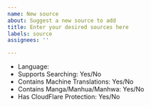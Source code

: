 ```yaml
---
name: New source
about: Suggest a new source to add
title: Enter your desired sources here
labels: source
assignees: ''

---
```


<!-- Did you search the issues to check if this link is already requested? -->

<!-- Please provide following informations -->

- Language:
- Supports Searching: Yes/No
- Contains Machine Translations: Yes/No
- Contains Manga/Manhua/Manhwa: Yes/No
- Has CloudFlare Protection: Yes/No

